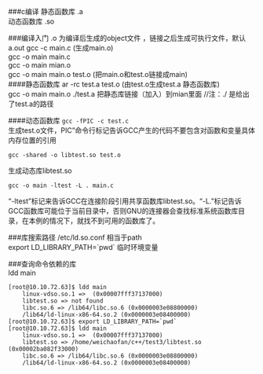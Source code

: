 ###c编译
静态函数库 .a  
动态函数库 .so  

###编译入门
.o 为编译后生成的object文件 ，链接之后生成可执行文件，默认a.out
gcc -c main.c (生成main.o)  
gcc -o main main.c  
gcc -o main mian.o  
gcc -o main main.o test.o (把main.o和test.o链接成main)  
####静态函数库
ar -rc test.a test.o (由test.o生成test.a 静态函数库)  
gcc -o main main.o ./test.a  把静态库链接（加入）到mian里面 //注：./ 是给出了test.a的路径  

####动态函数库
`gcc -fPIC -c test.c `  
生成test.o文件，PIC”命令行标记告诉GCC产生的代码不要包含对函数和变量具体内存位置的引用  
    
    gcc -shared -o libtest.so test.o  
生成动态库libtest.so  

    gcc -o main -ltest -L . main.c  
“-ltest”标记来告诉GCC在连接阶段引用共享函数库libtest.so。“-L.”标记告诉GCC函数库可能位于当前目录中，否则GNU的连接器会查找标准系统函数库目录，在本例的情况下，就找不到可用的函数库了。  


###库搜索路径
/etc/ld.so.conf 相当于path  
export LD_LIBRARY_PATH=\`pwd\`  临时环境变量  

###查询命令依赖的库  
ldd main

    [root@10.10.72.63]$ ldd main  
        linux-vdso.so.1 =>  (0x00007fff37137000)  
        libtest.so => not found  
        libc.so.6 => /lib64/libc.so.6 (0x0000003e08800000)  
        /lib64/ld-linux-x86-64.so.2 (0x0000003e08400000)
    [root@10.10.72.63]$ export LD_LIBRARY_PATH=`pwd`  
    [root@10.10.72.63]$ ldd main
        linux-vdso.so.1 =>  (0x00007fff37137000)
        libtest.so => /home/weichaofan/c++/test3/libtest.so (0x00002ba082f33000)
        libc.so.6 => /lib64/libc.so.6 (0x0000003e08800000)
        /lib64/ld-linux-x86-64.so.2 (0x0000003e08400000)